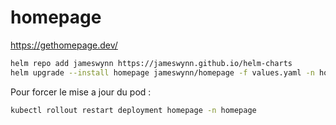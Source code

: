 # homepage

https://gethomepage.dev/

```bash
helm repo add jameswynn https://jameswynn.github.io/helm-charts
helm upgrade --install homepage jameswynn/homepage -f values.yaml -n homepage --create-namespace
```

Pour forcer le mise a jour du pod :

```bash
kubectl rollout restart deployment homepage -n homepage
```